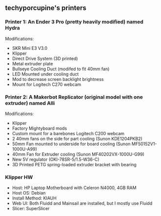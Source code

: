 ## techyporcupine's printers

### Printer 1: An Ender 3 Pro (pretty heavily modified) named Hydra

Modifications: 
- SKR Mini E3 V3.0
- Klipper
- Direct Drive System (3D printed)
- Metal extruder plate
- Bullseye Cooling Duct (modifed to fit 40mm fan)
- LED Mounted under cooling duct
- Mod to decrease screen backlight brightness
- Mount for Logitech C270 webcam


### Printer 2: A Makerbot Replicator (original model with one extruder) named Alli

Modifications: 
- Klipper
- Factory Mightyboard mods
- Custom mount for a barebones Logitech C200 webcam
- 2 40mm fans on the side for part cooling (Sunon KDE1204PKB2)
- 50mm Fan mounted to underside for board cooling (Sunon MF50152V1-1000U-A99)
- 40mm Fan for Extruder cooling (Sunon MF40202VX-1000U-G99)
- New 5V regulator (OKI-78SR-5/1.5-W36-C)
- 3D Printed PETG spring-loaded extruder bracket with bearing

### Klipper HW

- Host: HP Laptop Motherboard with Celeron N4000, 4GB RAM
- Host OS: Debian
- Install Method: KIAUH
- Web UI: Both Fluidd and Mainsail are installed, but I mostly use Fluidd
- Slicer: SuperSlicer

